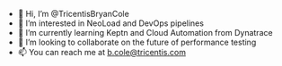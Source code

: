 - 👋 Hi, I’m @TricentisBryanCole
- 👀 I’m interested in NeoLoad and DevOps pipelines
- 🌱 I’m currently learning Keptn and Cloud Automation from Dynatrace
- 💞️ I’m looking to collaborate on the future of performance testing
- 📫 You can reach me at b.cole@tricentis.com

<!---
TricentisBryanCole/TricentisBryanCole is a ✨ special ✨ repository because its `README.md` (this file) appears on your GitHub profile.
You can click the Preview link to take a look at your changes.
--->
